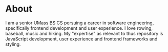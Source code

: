 # About

I am a senior UMass BS CS persuing a career in software engineering, specifically frontend development and user experience. I love rowing, baseball, music and hiking. My "expertise" as relevant to thus repository is JavaScript development, user experience and frontend frameworks and styling.
